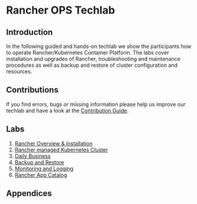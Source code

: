 # Rancher OPS Techlab

## Introduction

In the following guided and hands-on techlab we show the participants how to operate Rancher/Kubernetes Container Platform. The labs cover installation and upgrades of Rancher, troubleshooting and maintenance procedures as well as backup and restore of cluster configuration and resources.

## Contributions

If you find errors, bugs or missing information please help us improve our techlab and have a look at the [Contribution Guide](CONTRIBUTING.md).

## Labs

1. [Rancher Overview & Installation](labs/10_rancher.md)
2. [Rancher managed Kubernetes Cluster](labs/20_cluster.md)
3. [Daily Business](labs/30_dailybusiness.md)
4. [Backup and Restore](labs/40_backuprestore.md)
5. [Monitoring and Logging](labs/50_monitoringlogging.md)
6. [Rancher App Catalog](labs/60_appcatalog.md)

## Appendices

